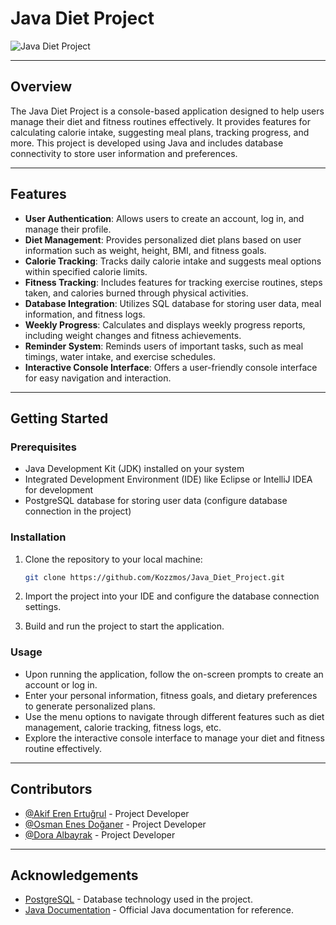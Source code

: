 # Java Diet Project

![Java Diet Project](https://github.com/Kozzmos/Java_Diet_Project/blob/main/cover_image.jpg)

---

## Overview

The Java Diet Project is a console-based application designed to help users manage their diet and fitness routines effectively. It provides features for calculating calorie intake, suggesting meal plans, tracking progress, and more. This project is developed using Java and includes database connectivity to store user information and preferences.

---

## Features

- **User Authentication**: Allows users to create an account, log in, and manage their profile.
- **Diet Management**: Provides personalized diet plans based on user information such as weight, height, BMI, and fitness goals.
- **Calorie Tracking**: Tracks daily calorie intake and suggests meal options within specified calorie limits.
- **Fitness Tracking**: Includes features for tracking exercise routines, steps taken, and calories burned through physical activities.
- **Database Integration**: Utilizes SQL database for storing user data, meal information, and fitness logs.
- **Weekly Progress**: Calculates and displays weekly progress reports, including weight changes and fitness achievements.
- **Reminder System**: Reminds users of important tasks, such as meal timings, water intake, and exercise schedules.
- **Interactive Console Interface**: Offers a user-friendly console interface for easy navigation and interaction.

---

## Getting Started

### Prerequisites

- Java Development Kit (JDK) installed on your system
- Integrated Development Environment (IDE) like Eclipse or IntelliJ IDEA for development
- PostgreSQL database for storing user data (configure database connection in the project)

### Installation

1. Clone the repository to your local machine:
   ```bash
   git clone https://github.com/Kozzmos/Java_Diet_Project.git
   ```

2. Import the project into your IDE and configure the database connection settings.

3. Build and run the project to start the application.

### Usage

- Upon running the application, follow the on-screen prompts to create an account or log in.
- Enter your personal information, fitness goals, and dietary preferences to generate personalized plans.
- Use the menu options to navigate through different features such as diet management, calorie tracking, fitness logs, etc.
- Explore the interactive console interface to manage your diet and fitness routine effectively.

---

## Contributors

- [@Akif Eren Ertuğrul](https://github.com/Kozzmos) - Project Developer
- [@Osman Enes Doğaner](https://github.com/Decadence666) - Project Developer
- [@Dora Albayrak](https://github.com/doralado) - Project Developer

---

## Acknowledgements

- [PostgreSQL](https://www.postgresql.org) - Database technology used in the project.
- [Java Documentation](https://docs.oracle.com/en/java) - Official Java documentation for reference.
